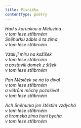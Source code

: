 ```yaml
---
title: Písnička
contentType: poetry
---
```


_Had s korunkou a Meluzina  
v tom lese stříbrném  
Sněhurku záblo ó ta zima  
v tom lese stříbrném_

  

_Vzali jí míru na kožíšek  
v tom lese stříbrném  
a postavili domek z šišek  
v tom lese stříbrném_

  

_Pan Měsíček se na to díval  
v tom lese stříbrném  
a větrům měchy pozašíval  
v tom lese stříbrném_

  

_Ach Sněhurka jen štěstím vzdychá  
v tom lese stříbrném  
a hromská zima honí bycha  
v tom lese stříbrném_
